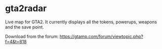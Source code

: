 # gta2radar
Live map for GTA2. It currently displays all the tokens, powerups, weapons and the save point.

Download from the forum: https://gtamp.com/forum/viewtopic.php?f=4&t=818
